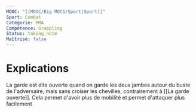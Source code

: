```yaml
---
MOOC: "[[MOOC/Big MOCS/Sport|Sport]]"
Sport: Combat
Catégorie: MMA
Compétence: Grappling
Status: taking_note
Maîtrisé: false
---
```

# Explications
La garde est dite ouverte quand on garde les deux jambes autour du buste de l'adversaire, mais sans croiser les chevilles, contrairement à [[La garde ouverte]]. Cela permet d'avoir plus de mobilité et permet d'attaquer plus facilement